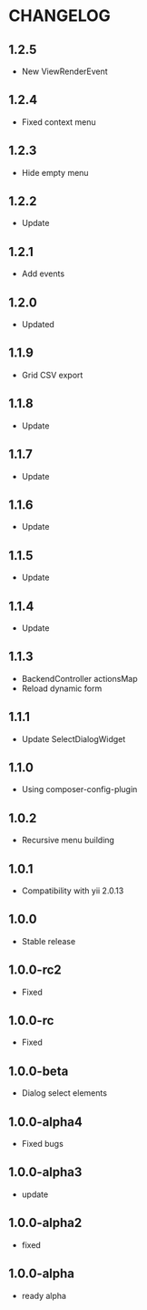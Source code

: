 CHANGELOG
==============

1.2.5
-----------------
 * New ViewRenderEvent
 
1.2.4
-----------------
 * Fixed context menu
 
1.2.3
-----------------
 * Hide empty menu
 
1.2.2
-----------------
 * Update
 
1.2.1
-----------------
 * Add events
 
1.2.0
-----------------
 * Updated
 
1.1.9
-----------------
 * Grid CSV export
 
1.1.8
-----------------
 * Update
 
1.1.7
-----------------
 * Update
 
1.1.6
-----------------
 * Update
 
1.1.5
-----------------
 * Update
 
1.1.4
-----------------
 * Update
 
1.1.3
-----------------
 * BackendController actionsMap
 * Reload dynamic form
 
1.1.1
-----------------
 * Update SelectDialogWidget
 
1.1.0
-----------------
 * Using composer-config-plugin
 
1.0.2
-----------------
 * Recursive menu building
 
1.0.1
-----------------
 * Compatibility with yii 2.0.13
 
1.0.0
-----------------
 * Stable release
 
 
1.0.0-rc2
-----------------
 * Fixed
 
1.0.0-rc
-----------------
 * Fixed
 
1.0.0-beta
-----------------
 * Dialog select elements
 
1.0.0-alpha4
-----------------
 * Fixed bugs
 
1.0.0-alpha3
-----------------
 * update
 
1.0.0-alpha2
-----------------
 * fixed

1.0.0-alpha
-----------------
 * ready alpha
